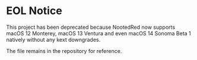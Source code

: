 # EOL Notice

This project has been deprecated because NootedRed now supports macOS 12 Monterey, macOS 13 Ventura and even macOS 14 Sonoma Beta 1 natively without any kext downgrades.

The file remains in the repository for reference.
